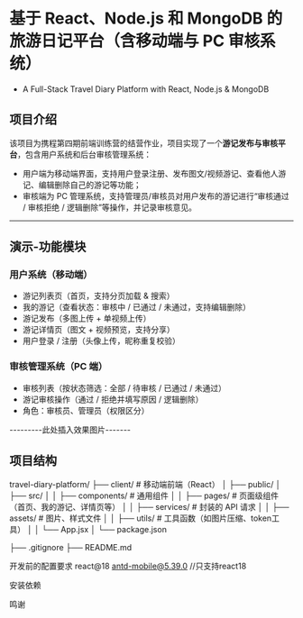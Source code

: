 # 基于 React、Node.js 和 MongoDB 的旅游日记平台（含移动端与 PC 审核系统）
* A Full-Stack Travel Diary Platform with React, Node.js & MongoDB

## 项目介绍
该项目为携程第四期前端训练营的结营作业，项目实现了一个**游记发布与审核平台**，包含用户系统和后台审核管理系统：

- 用户端为移动端界面，支持用户登录注册、发布图文/视频游记、查看他人游记、编辑删除自己的游记等功能；
- 审核端为 PC 管理系统，支持管理员/审核员对用户发布的游记进行“审核通过 / 审核拒绝 / 逻辑删除”等操作，并记录审核意见。

---
## 演示-功能模块

### 用户系统（移动端）

- 游记列表页（首页，支持分页加载 & 搜索）
- 我的游记（查看状态：审核中 / 已通过 / 未通过，支持编辑删除）
- 游记发布（多图上传 + 单视频上传）
- 游记详情页（图文 + 视频预览，支持分享）
- 用户登录 / 注册（头像上传，昵称重复校验）

### 审核管理系统（PC 端）

- 审核列表（按状态筛选：全部 / 待审核 / 已通过 / 未通过）
- 游记审核操作（通过 / 拒绝并填写原因 / 逻辑删除）
- 角色：审核员、管理员（权限区分）



---------此处插入效果图片-------


## 项目结构
travel-diary-platform/
├── client/              # 移动端前端（React）
│   ├── public/
│   ├── src/
│   │   ├── components/  # 通用组件
│   │   ├── pages/       # 页面级组件（首页、我的游记、详情页等）
│   │   ├── services/    # 封装的 API 请求
│   │   ├── assets/      # 图片、样式文件
│   │   ├── utils/       # 工具函数（如图片压缩、token工具）
│   │   └── App.jsx
│   └── package.json

├── .gitignore
├── README.md



开发前的配置要求
react@18
antd-mobile@5.39.0 //只支持react18


安装依赖



鸣谢